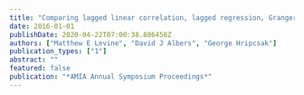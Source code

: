 ```yaml
---
title: "Comparing lagged linear correlation, lagged regression, Granger causality, and vector autoregression for uncovering associations in EHR data"
date: 2016-01-01
publishDate: 2020-04-22T07:00:38.886458Z
authors: ["Matthew E Levine", "David J Albers", "George Hripcsak"]
publication_types: ["1"]
abstract: ""
featured: false
publication: "*AMIA Annual Symposium Proceedings*"
---
```


